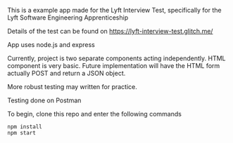 This is a example app made for the Lyft Interview Test, specifically for the Lyft Software Engineering Apprenticeship

Details of the test can be found on
https://lyft-interview-test.glitch.me/

App uses node.js and express

Currently, project is two separate components acting independently. HTML component is very basic. Future implementation will have the HTML form actually POST and return a JSON object.

More robust testing may written for practice.

Testing done on Postman

To begin, clone this repo and enter the following commands

```
npm install
npm start
```

